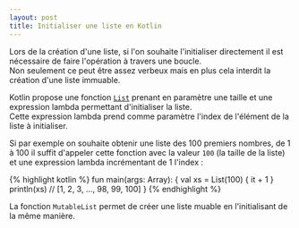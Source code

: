 ```yaml
---
layout: post
title: Initialiser une liste en Kotlin
---
```


Lors de la création d'une liste, si l'on souhaite l'initialiser directement il est nécessaire de faire l'opération à travers une boucle.  
Non seulement ce peut être assez verbeux mais en plus cela interdit la création d'une liste immuable.

Kotlin propose une fonction [`List`](https://kotlinlang.org/api/latest/jvm/stdlib/kotlin.collections/-list.html) prenant en paramètre une taille et une expression lambda permettant d'initialiser la liste.  
Cette expression lambda prend comme paramètre l'index de l'élément de la liste à initialiser.

Si par exemple on souhaite obtenir une liste des 100 premiers nombres, de 1 à 100 il suffit d'appeler cette fonction avec la valeur `100` (la taille de la liste) et une expression lambda incrémentant de 1 l'index :

{% highlight kotlin %}
fun main(args: Array<String>): {
    val xs = List(100) { it + 1 }
    println(xs) // [1, 2, 3, ..., 98, 99, 100]
}
{% endhighlight %}

La fonction `MutableList` permet de créer une liste muable en l'initialisant de la même manière.
